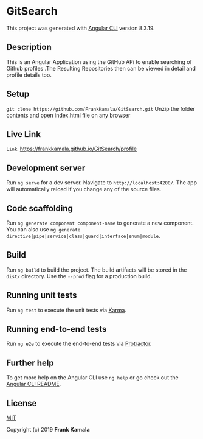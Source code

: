 # GitSearch

This project was generated with [Angular CLI](https://github.com/angular/angular-cli) version 8.3.19.

## Description
This is an Angular Application using the GitHub APi to enable searching of Github profiles .The Resulting Repositories then can be viewed in detail and profile details too.

## Setup
`git clone https://github.com/FrankKamala/GitSearch.git`
Unzip the folder contents and open index.html file on any browser

## Live Link
`Link `https://frankkamala.github.io/GitSearch/profile


## Development server

Run `ng serve` for a dev server. Navigate to `http://localhost:4200/`. The app will automatically reload if you change any of the source files.

## Code scaffolding

Run `ng generate component component-name` to generate a new component. You can also use `ng generate directive|pipe|service|class|guard|interface|enum|module`.

## Build

Run `ng build` to build the project. The build artifacts will be stored in the `dist/` directory. Use the `--prod` flag for a production build.

## Running unit tests

Run `ng test` to execute the unit tests via [Karma](https://karma-runner.github.io).

## Running end-to-end tests

Run `ng e2e` to execute the end-to-end tests via [Protractor](http://www.protractortest.org/).

## Further help

To get more help on the Angular CLI use `ng help` or go check out the [Angular CLI README](https://github.com/angular/angular-cli/blob/master/README.md).

## License
[MIT](https://choosealicense.com/licenses/mit/)

Copyright (c) 2019 **Frank Kamala**
